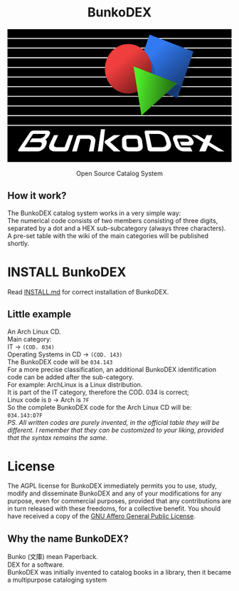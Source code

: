 <div align="center">
  <h1>BunkoDEX</h1>
  <img src="img/bd_dark.svg" height="300px">
  <p>Open Source Catalog System</p>
  </div>


## How it work?

The BunkoDEX catalog system works in a very simple way:<br>
The numerical code consists of two members consisting of three digits, separated by a dot and a HEX sub-subcategory (always three characters).<br>
A pre-set table with the wiki of the main categories will be published shortly.

# INSTALL BunkoDEX

Read [INSTALL.md](INSTALL.md) for correct installation of BunkoDEX.

## Little example
An Arch Linux CD.<br>
Main category:<br>
IT -> `(COD. 034)`<br>
Operating Systems in CD -> `(COD. 143)`<br>
The BunkoDEX code will be `034.143`<br>
For a more precise classification, an additional BunkoDEX identification code can be added after the sub-category.<br>
For example: ArchLinux is a Linux distribution.<br>
It is part of the IT category, therefore the COD. 034 is correct;<br>
Linux code is `D` -> Arch is `7F`<br>
So the complete BunkoDEX code for the Arch Linux CD will be:<br>
`034.143:D7F`<br>
*PS. All written codes are purely invented, in the official table they will be different. I remember that they can be customized to your liking, provided that the syntax remains the same.*

# License
The AGPL license for BunkoDEX immediately permits you to use, study, modify and disseminate BunkoDEX and any of your modifications for any purpose, even for commercial purposes, provided that any contributions are in turn released with these freedoms, for a collective benefit. You should have received a copy of the [GNU Affero General Public License](https://www.gnu.org/licenses/agpl-3.0.html).

## Why the name BunkoDEX?
Bunko (文庫) mean Paperback. <br>
DEX for a software.<br>
BunkoDEX was initially invented to catalog books in a library, then it became a multipurpose cataloging system
